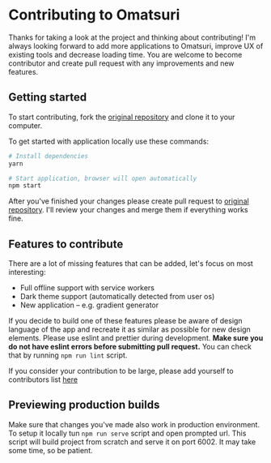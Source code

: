 # Contributing to Omatsuri

Thanks for taking a look at the project and thinking about contributing! I'm always looking forward to add more applications to Omatsuri, improve UX of existing tools and decrease loading time. You are welcome to become contributor and create pull request with any improvements and new features.

## Getting started

To start contributing, fork the [original repository](https://github.com/rtivital/omatsuri) and clone it to your computer.

To get started with application locally use these commands:

```sh
# Install dependencies
yarn

# Start application, browser will open automatically
npm start
```

After you've finished your changes please create pull request to [original repository](https://github.com/rtivital/omatsuri). I'll review your changes and merge them if everything works fine.

## Features to contribute

There are a lot of missing features that can be added, let's focus on most interesting:

- Full offline support with service workers
- Dark theme support (automatically detected from user os)
- New application – e.g. gradient generator

If you decide to build one of these features please be aware of design language of the app and recreate it as similar as possible for new design elements. Please use eslint and prettier during development. **Make sure you do not have eslint errors before submitting pull request.** You can check that by running `npm run lint` script.

If you consider your contribution to be large, please add yourself to contributors list [here](./src/settings.js)

## Previewing production builds

Make sure that changes you've made also work in production environment. To setup it locally tun `npm run serve` script and open prompted url. This script will build project from scratch and serve it on port 6002. It may take some time, so be patient.
